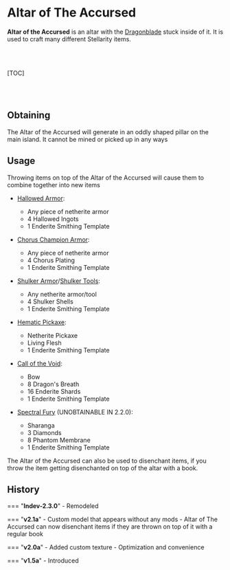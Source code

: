 # Altar of The Accursed
**Altar of the Accursed** is an altar with the [Dragonblade](../items/dragonblade.md) stuck inside of it. It is used to craft many different Stellarity items. 

<br><br>

[TOC]

<br><br>

## Obtaining
The Altar of the Accursed will generate in an oddly shaped pillar on the main island. It cannot be mined or picked up in any ways

## Usage
Throwing items on top of the Altar of the Accursed will cause them to combine together into new items
- [Hallowed Armor](../items/armor/hallowed_armor.md):
    - Any piece of netherite armor
    - 4 Hallowed Ingots
    - 1 Enderite Smithing Template

- [Chorus Champion Armor](../items/armor/chorus_champion_armor.md):
    - Any piece of netherite armor
    - 4 Chorus Plating
    - 1 Enderite Smithing Template

- [Shulker Armor](../items/armor/shulker_armor.md)/[Shulker Tools](../items/other/shulker_tools.md):
    - Any netherite armor/tool
    - 4 Shulker Shells
    - 1 Enderite Smithing Template

- [Hematic Pickaxe](../items/other/hematic_pickaxe.md):
    - Netherite Pickaxe 
    - Living Flesh
    - 1 Enderite Smithing Template

- [Call of the Void](../items/call_of_the_void.md):
    - Bow 
    - 8 Dragon's Breath
    - 16 Enderite Shards
    - 1 Enderite Smithing Template

- [Spectral Fury](../items/spectral_fury.md) (UNOBTAINABLE IN 2.2.0):
    - Sharanga 
    - 3 Diamonds
    - 8 Phantom Membrane
    - 1 Enderite Smithing Template

The Altar of the Accursed can also be used to disenchant items, if you throw the item getting disenchanted on top of the altar with a book.

## History

=== "**Indev-2.3.0**"
    - Remodeled

=== "**v2.1a**"
    - Custom model that appears without any mods
    - Altar of The Accursed can now disenchant items if they are thrown on top of it with a regular book

=== "**v2.0a**"
    - Added custom texture
    - Optimization and convenience 

=== "**v1.5a**"
    - Introduced